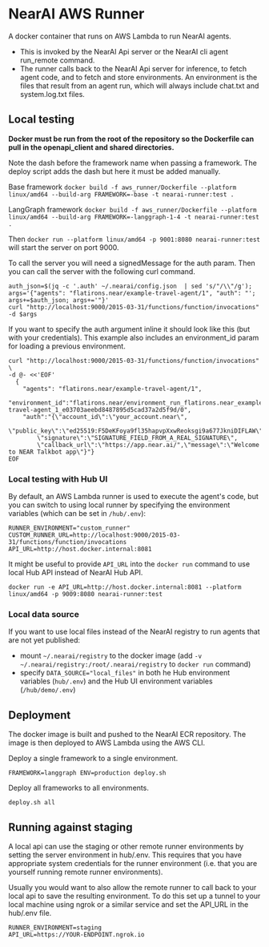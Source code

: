 # NearAI AWS Runner
A docker container that runs on AWS Lambda to run NearAI agents.
 * This is invoked by the NearAI Api server or the NearAI cli agent run_remote command.
 * The runner calls back to the NearAI Api server for inference, to fetch agent code, 
and to fetch and store environments. An environment is the files that result from an agent run, which will always
include chat.txt and system.log.txt files.


## Local testing
__Docker must be run from the root of the repository so the Dockerfile can pull in the openapi_client and shared directories.__

Note the dash before the framework name when passing a framework. The deploy script adds the dash but here it must be added manually.

Base framework `docker build -f aws_runner/Dockerfile --platform linux/amd64 --build-arg FRAMEWORK=-base -t nearai-runner:test .`

LangGraph framework `docker build -f aws_runner/Dockerfile --platform linux/amd64 --build-arg FRAMEWORK=-langgraph-1-4 -t nearai-runner:test .`

Then `docker run --platform linux/amd64 -p 9001:8080 nearai-runner:test` will start the server on port 9000.

To call the server you will need a signedMessage for the auth param.
Then you can call the server with the following curl command.

```shell
auth_json=$(jq -c '.auth' ~/.nearai/config.json  | sed 's/"/\\"/g');
args='{"agents": "flatirons.near/example-travel-agent/1", "auth": "'; args+=$auth_json; args+='"}'
curl "http://localhost:9000/2015-03-31/functions/function/invocations" -d $args
```

If you want to specify the auth argument inline it should look like this (but with your credentials). This example
also includes an environment_id param for loading a previous environment.
```shell
curl "http://localhost:9000/2015-03-31/functions/function/invocations" \
-d @- <<'EOF'
  {
    "agents": "flatirons.near/example-travel-agent/1",
    "environment_id":"flatirons.near/environment_run_flatirons.near_example-travel-agent_1_e03703aeebd8487895d5cad37a2d5f9d/0",
    "auth":"{\"account_id\":\"your_account.near\",
        \"public_key\":\"ed25519:F5DeKFoya9fl35hapvpXxwReoksgi9a677JkniDIFLAW\",
        \"signature\":\"SIGNATURE_FIELD_FROM_A_REAL_SIGNATURE\",
        \"callback_url\":\"https://app.near.ai/",\"message\":\"Welcome to NEAR Talkbot app\"}"}
EOF
```

### Local testing with Hub UI

By default, an AWS Lambda runner is used to execute the agent's code, but you can switch to using local runner by specifying the environment variables (which can be set in `/hub/.env`):

```
RUNNER_ENVIRONMENT="custom_runner"
CUSTOM_RUNNER_URL=http://localhost:9000/2015-03-31/functions/function/invocations
API_URL=http://host.docker.internal:8081
```

It might be useful to provide `API_URL` into the `docker run` command to use local Hub API instead of NearAI Hub API.

`docker run -e API_URL=http://host.docker.internal:8081 --platform linux/amd64 -p 9009:8080 nearai-runner:test`


### Local data source 

If you want to use local files instead of the NearAI registry to run agents that are not yet published:

- mount  `~/.nearai/registry` to the docker image (add `-v ~/.nearai/registry:/root/.nearai/registry` to `docker run` command)
- specify `DATA_SOURCE="local_files"` in both he Hub environment variables (`hub/.env`) and the Hub UI environment variables (`/hub/demo/.env`)

## Deployment
The docker image is built and pushed to the NearAI ECR repository. The image is then deployed to AWS Lambda using the AWS CLI.

Deploy a single framework to a single environment.
```shell
FRAMEWORK=langgraph ENV=production deploy.sh
```

Deploy all frameworks to all environments.
```shell
deploy.sh all
```

## Running against staging
A local api can use the staging or other remote runner environments by setting the server environment in hub/.env. 
This requires that you have appropriate system credentials for the runner environment 
(i.e. that you are yourself running remote runner environments).

Usually you would want to also allow the remote runner to call back to your local api to save the resulting environment.
To do this set up a tunnel to your local machine using ngrok or a similar service and set the API_URL in the hub/.env file.
```shell
RUNNER_ENVIRONMENT=staging
API_URL=https://YOUR-ENDPOINT.ngrok.io
```
